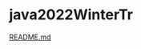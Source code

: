 # java2022WinterTr
[README.md](https://github.com/saidbengi/java2022WinterTr/files/9002149/README.md)
